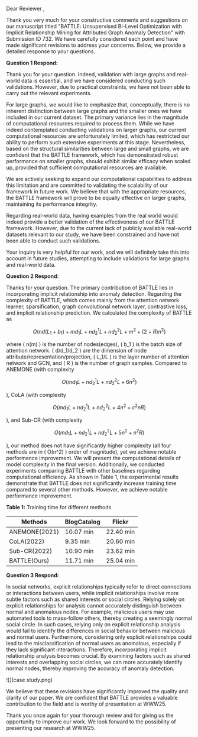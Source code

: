 Dear Reviewer ,

Thank you very much for your constructive comments and suggestions on our manuscript titled "BATTLE: Unsupervised Bi-Level Optimization with Implicit Relationship Mining for Attributed Graph Anomaly Detection" with Submission ID 732. We have carefully considered each point and have made significant revisions to address your concerns. Below, we provide a detailed response to your questions.

**Question 1 Respond:**

Thank you for your question. Indeed, validation with large graphs and real-world data is essential, and we have considered conducting such validations. However, due to practical constraints, we have not been able to carry out the relevant experiments.

For large graphs, we would like to emphasize that, conceptually, there is no inherent distinction between large graphs and the smaller ones we have included in our current dataset. The primary variance lies in the magnitude of computational resources required to process them. While we have indeed contemplated conducting validations on larger graphs, our current computational resources are unfortunately limited, which has restricted our ability to perform such extensive experiments at this stage. Nevertheless, based on the structural similarities between large and small graphs, we are confident that the BATTLE framework, which has demonstrated robust performance on smaller graphs, should exhibit similar efficacy when scaled up, provided that sufficient computational resources are available.

We are actively seeking to expand our computational capabilities to address this limitation and are committed to validating the scalability of our framework in future work. We believe that with the appropriate resources, the BATTLE framework will prove to be equally effective on larger graphs, maintaining its performance integrity.

Regarding real-world data, having examples from the real world would indeed provide a better validation of the effectiveness of our BATTLE framework. However, due to the current lack of publicly available real-world datasets relevant to our study, we have been constrained and have not been able to conduct such validations.

Your inquiry is very helpful for our work, and we will definitely take this into account in future studies, attempting to include validations for large graphs and real-world data.

**Question 2 Respond:** 

Thanks for your question. The primary contribution of BATTLE lies in incorporating implicit relationship into anomaly detection. Regarding the complexity of BATTLE, which comes mainly from the attention network learner, sparsification, graph convolutional network layer, contrastive loss, and implicit relationship prediction. We calculated the complexity of BATTLE as 

$$
O\left(nd(L_1 + b_1) + md_1L + nd_2^1L + nd_2^2L + m^2 + (2 + R)n^2\right)
$$

where \( n(m) \) is the number of nodes(edges), \( b_1 \) is the batch size of attention network. \( d/d_1/d_2 \) are the dimension of node attribute/representation/projection, \( L_1/L \) is the layer number of attention network and GCN, and \( R \) is the number of graph samples. Compared to ANEMONE (with complexity 

$$
O\left(md_1L + nd_2^1L + nd_2^2L + 6n^2\right)
$$

), CoLA (with complexity 

$$
O\left(md_1L + nd_2^1L + nd_2^2L + 4n^2 + c^2nR\right)
$$

), and Sub-CR (with complexity 

$$
O\left(md_1L + nd_2^1L + nd_2^2L + 5n^2 + n^2R\right)
$$

), our method does not have significantly higher complexity (all four methods are in \( O(n^2) \) order of magnitude), yet we achieve notable performance improvement. We will present the computational details of model complexity in the final version. Additionally, we conducted experiments comparing BATTLE with other baselines regarding computational efficiency. As shown in Table 1, the experimental results demonstrate that BATTLE does not significantly increase training time compared to several other methods. However, we achieve notable performance improvement.

**Table 1:** Training time for different methods

| Methods       | BlogCatalog | Flickr    |
| ------------- | ----------- | --------- |
| ANEMONE(2021) | 10.07 min   | 22.40 min |
| CoLA(2022)    | 9.35 min    | 20.60 min |
| Sub-CR(2022)  | 10.90 min   | 23.62 min |
| BATTLE(Ours)  | 11.71 min   | 25.04 min |

**Question 3 Respond:**

In social networks, explicit relationships typically refer to direct connections or interactions between users, while implicit relationships involve more subtle factors such as shared interests or social circles. Relying solely on explicit relationships for analysis cannot accurately distinguish between normal and anomalous nodes. For example, malicious users may use automated tools to mass-follow others, thereby creating a seemingly normal social circle. In such cases, relying only on explicit relationship analysis would fail to identify the differences in social behavior between malicious and normal users. Furthermore, considering only explicit relationships could lead to the misclassification of normal users as anomalous, especially if they lack significant interactions. Therefore, incorporating implicit relationship analysis becomes crucial. By examining factors such as shared interests and overlapping social circles, we can more accurately identify normal nodes, thereby improving the accuracy of anomaly detection.

![](case study.png)

We believe that these revisions have significantly improved the quality and clarity of our paper. We are confident that BATTLE provides a valuable contribution to the field and is worthy of presentation at WWW25.

Thank you once again for your thorough review and for giving us the opportunity to improve our work. We look forward to the possibility of presenting our research at WWW25.
